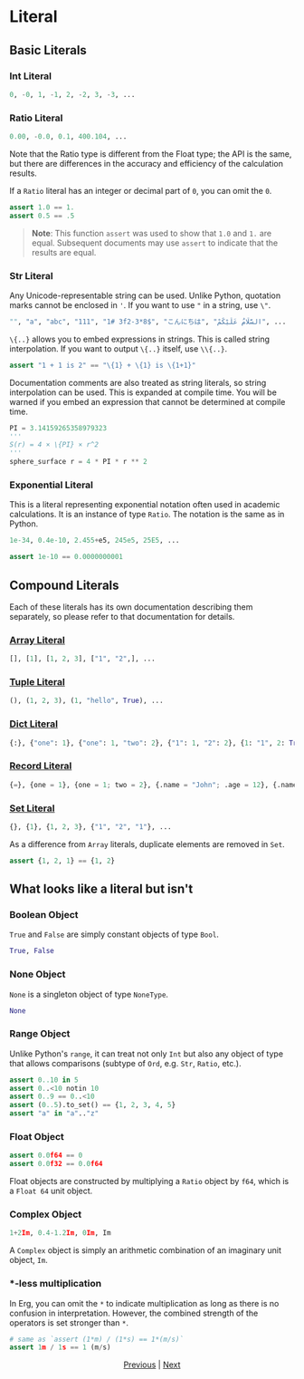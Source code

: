 # Literal

## Basic Literals

### Int Literal

```python
0, -0, 1, -1, 2, -2, 3, -3, ...
```

### Ratio Literal

```python
0.00, -0.0, 0.1, 400.104, ...
```

Note that the Ratio type is different from the Float type; the API is the same, but there are differences in the accuracy and efficiency of the calculation results.

If a `Ratio` literal has an integer or decimal part of `0`, you can omit the `0`.

```python
assert 1.0 == 1.
assert 0.5 == .5
```

> __Note__: This function `assert` was used to show that `1.0` and `1.` are equal.
Subsequent documents may use `assert` to indicate that the results are equal.

### Str Literal

Any Unicode-representable string can be used.
Unlike Python, quotation marks cannot be enclosed in `'`. If you want to use `"` in a string, use `\"`.

```python
"", "a", "abc", "111", "1# 3f2-3*8$", "こんにちは", "السَّلَامُ عَلَيْكُمْ", ...
```

`\{..}` allows you to embed expressions in strings. This is called string interpolation.
If you want to output `\{..}` itself, use `\\{..}`.

```python
assert "1 + 1 is 2" == "\{1} + \{1} is \{1+1}"
```

Documentation comments are also treated as string literals, so string interpolation can be used.
This is expanded at compile time. You will be warned if you embed an expression that cannot be determined at compile time.

```python
PI = 3.14159265358979323
'''
S(r) = 4 × \{PI} × r^2
'''
sphere_surface r = 4 * PI * r ** 2
```

### Exponential Literal

This is a literal representing exponential notation often used in academic calculations. It is an instance of type ``Ratio``.
The notation is the same as in Python.

```python
1e-34, 0.4e-10, 2.455+e5, 245e5, 25E5, ...
```

```python
assert 1e-10 == 0.0000000001
```

## Compound Literals

Each of these literals has its own documentation describing them separately, so please refer to that documentation for details.

### [Array Literal](./10_array.md)

```python
[], [1], [1, 2, 3], ["1", "2",], ...
```

### [Tuple Literal](./11_tuple.md)

```python
(), (1, 2, 3), (1, "hello", True), ...
```

### [Dict Literal](./12_dict.md)

```python
{:}, {"one": 1}, {"one": 1, "two": 2}, {"1": 1, "2": 2}, {1: "1", 2: True, "three": [1]}, ...
```

### [Record Literal](./13_record.md)

```python
{=}, {one = 1}, {one = 1; two = 2}, {.name = "John"; .age = 12}, {.name = Str; .age = Nat}, ...
```

### [Set Literal](./14_set.md)

```python
{}, {1}, {1, 2, 3}, {"1", "2", "1"}, ...
```

As a difference from `Array` literals, duplicate elements are removed in `Set`.

```python
assert {1, 2, 1} == {1, 2}
```

## What looks like a literal but isn't

### Boolean Object

`True` and `False` are simply constant objects of type `Bool`.

```python
True, False
```

### None Object

`None` is a singleton object of type `NoneType`.

```python
None
```

### Range Object

Unlike Python's `range`, it can treat not only `Int` but also any object of type that allows comparisons (subtype of `Ord`, e.g. `Str`, `Ratio`, etc.).

```python
assert 0..10 in 5
assert 0..<10 notin 10
assert 0..9 == 0..<10
assert (0..5).to_set() == {1, 2, 3, 4, 5}
assert "a" in "a".."z"
```

### Float Object

```python
assert 0.0f64 == 0
assert 0.0f32 == 0.0f64
```

Float objects are constructed by multiplying a `Ratio` object by `f64`, which is a `Float 64` unit object.

### Complex Object

```python
1+2Im, 0.4-1.2Im, 0Im, Im
```

A `Complex` object is simply an arithmetic combination of an imaginary unit object, `Im`.

### *-less multiplication

In Erg, you can omit the `*` to indicate multiplication as long as there is no confusion in interpretation. However, the combined strength of the operators is set stronger than `*`.

```python
# same as `assert (1*m) / (1*s) == 1*(m/s)`
assert 1m / 1s == 1 (m/s)
```

<p align='center'>
    <a href='./00_basic.md'>Previous</a> | <a href='./02_name.md'>Next</a>
</p>
